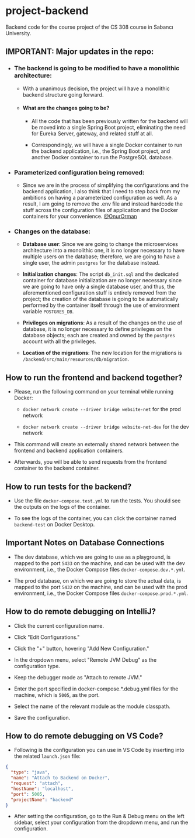 # **project-backend**
Backend code for the course project of the CS 308 course in Sabancı University.

## IMPORTANT: Major updates in the repo:

- ### The backend is going to be modified to have a monolithic architecture:

  - With a unanimous decision, the project will have a monolithic backend structure going forward.

  - #### What are the changes going to be?

    - All the code that has been previously written for the backend will be moved into a single Spring Boot project, eliminating the need for Eureka Server, gateway, and related stuff at all.

    - Correspondingly, we will have a single Docker container to run the backend application, i.e., the Spring Boot project, and another Docker container to run the PostgreSQL database.

- ### Parameterized configuration being removed:

  - Since we are in the process of simplifying the configurations and the backend application, I also think that I need to step back from my ambitions on having a parameterized configuration as well. As a result, I am going to remove the .env file and instead hardcode the stuff across the configuration files of application and the Docker containers for your convenience. [@OnurOrman](https://github.com/OnurOrman)

- ### Changes on the database:

  - **Database user**: Since we are going to change the microservices architecture into a monolithic one, it is no longer necessary to have multiple users on the database; therefore, we are going to have a single user, the admin `postgres` for the database instead.

  - **Initialization changes**: The script `db_init.sql` and the dedicated container for database initialization are no longer necessary since we are going to have only a single database user, and thus, the aforementioned configuration stuff is entirely removed from the project; the creation of the database is going to be automatically performed by the container itself through the use of environment variable `POSTGRES_DB`.

  - **Privileges on migrations**: As a result of the changes on the use of database, it is no longer necessary to define privileges on the database objects; each are created and owned by the `postgres` account with all the privileges.

  - **Location of the migrations**: The new location for the migrations is `/backend/src/main/resources/db/migration`.

## How to run the frontend and backend together?

- Please, run the following command on your terminal while running Docker:
  
  - ```docker network create --driver bridge website-net``` for the prod network

  - ```docker network create --driver bridge website-net-dev``` for the dev network

- This command will create an externally shared network between the frontend and backend application containers.

- Afterwards, you will be able to send requests from the frontend container to the backend container.

## How to run tests for the backend?

- Use the file `docker-compose.test.yml` to run the tests. You should see the outputs on the logs of the container.

- To see the logs of the container, you can click the container named `backend-test` on Docker Desktop.

## Important Notes on Database Connections

- The dev database, which we are going to use as a playground, is mapped to the port `5433` on the machine, and can be used with the dev environment, i.e., the Docker Compose files `docker-compose.dev.*.yml`.

- The prod database, on which we are going to store the actual data, is mapped to the port `5432` on the machine, and can be used with the prod environment, i.e., the Docker Compose files `docker-compose.prod.*.yml`.

## How to do remote debugging on IntelliJ?

- Click the current configuration name.

- Click "Edit Configurations."

- Click the "+" button, hovering "Add New Configuration."

- In the dropdown menu, select "Remote JVM Debug" as the configuration type.

- Keep the debugger mode as "Attach to remote JVM."

- Enter the port specified in docker-compose.*.debug.yml files for the machine, which is `5005`, as the port.

- Select the name of the relevant module as the module classpath.

- Save the configuration.

## How to do remote debugging on VS Code?

- Following is the configuration you can use in VS Code by inserting into the related `launch.json` file:

```json
{
  "type": "java",
  "name": "Attach to Backend on Docker",
  "request": "attach",
  "hostName": "localhost",
  "port": 5005,
  "projectName": "backend"
}
```

- After setting the configuration, go to the Run & Debug menu on the left sidebar, select your configuration from the dropdown menu, and run the configuration.